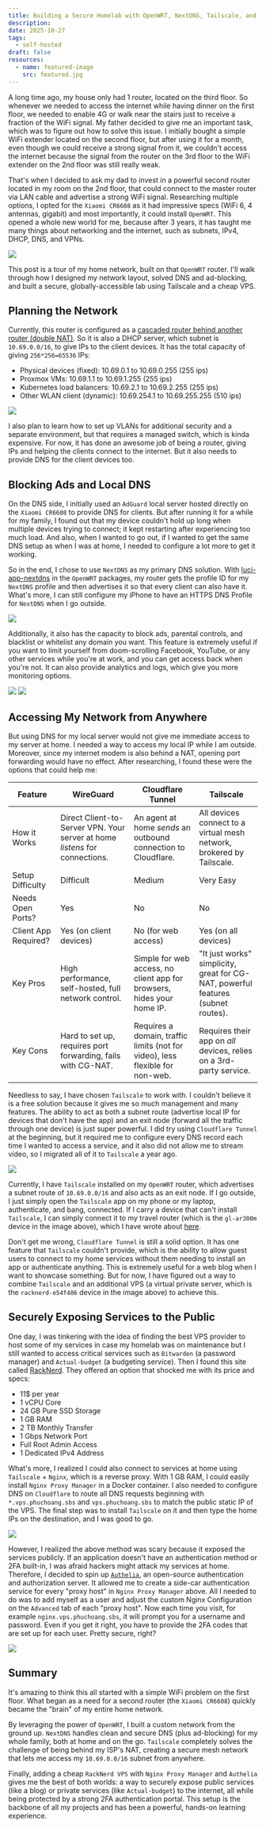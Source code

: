 ```yaml
---
title: Building a Secure Homelab with OpenWRT, NextDNS, Tailscale, and a VPS
description:
date: 2025-10-27
tags:
  - self-hosted
draft: false
resources:
  - name: featured-image
    src: featured.jpg
---
```

A long time ago, my house only had 1 router, located on the third floor. So whenever we needed to access the internet while having dinner on the first floor, we needed to enable 4G or walk near the stairs just to receive a fraction of the WiFi signal. My father decided to give me an important task, which was to figure out how to solve this issue. I initially bought a simple WiFi extender located on the second floor, but after using it for a month, even though we could receive a strong signal from it, we couldn't access the internet because the signal from the router on the 3rd floor to the WiFi extender on the 2nd floor was still really weak.

That's when I decided to ask my dad to invest in a powerful second router located in my room on the 2nd floor, that could connect to the master router via LAN cable and advertise a strong WiFi signal. Researching multiple options, I opted for the `Xiaomi CR6608` as it had impressive specs (WiFi 6, 4 antennas, gigabit) and most importantly, it could install `OpenWRT`. This opened a whole new world for me, because after 3 years, it has taught me many things about networking and the internet, such as subnets, IPv4, DHCP, DNS, and VPNs.

![](https://i.ibb.co/7JgG4FP6/image.png)

This post is a tour of my home network, built on that `OpenWRT` router. I'll walk through how I designed my network layout, solved DNS and ad-blocking, and built a secure, globally-accessible lab using Tailscale and a cheap VPS.


## Planning the Network
Currently, this router is configured as a [cascaded router behind another router (double NAT)](https://openwrt.org/docs/guide-user/network/switch_router_gateway_and_nat#openwrt_as_cascaded_router_behind_another_router_double_nat). So it is also a DHCP server, which subnet is `10.69.0.0/16`, to give IPs to the client devices. It has the total capacity of giving `256*256=65536` IPs:
- Physical devices (fixed): 10.69.0.1 to 10.69.0.255 (255 ips)
- Proxmox VMs: 10.69.1.1 to 10.69.1.255 (255 ips)
- Kubernetes load balancers: 10.69.2.1 to 10.69.2.255 (255 ips)
- Other WLAN client (dynamic): 10.69.254.1 to 10.69.255.255 (510 ips)

![](https://i.ibb.co/DP4jbkXw/image.png)

I also plan to learn how to set up VLANs for additional security and a separate environment, but that requires a managed switch, which is kinda expensive. For now, it has done an awesome job of being a router, giving IPs and helping the clients connect to the internet. But it also needs to provide DNS for the client devices too.

## Blocking Ads and Local DNS
On the DNS side, I initially used an `AdGuard` local server hosted directly on the `Xiaomi CR6608` to provide DNS for clients. But after running it for a while for my family, I found out that my device couldn't hold up long when multiple devices trying to connect; it kept restarting after experiencing too much load. And also, when I wanted to go out, if I wanted to get the same DNS setup as when I was at home, I needed to configure a lot more to get it working.

So in the end, I chose to use `NextDNS` as my primary DNS solution. With [luci-app-nextdns](https://github.com/nextdns/nextdns/wiki/OpenWRT) in the `OpenWRT` packages, my router gets the profile ID for my `NextDNS` profile and then advertises it so that every client can also have it. What's more, I can still configure my iPhone to have an HTTPS DNS Profile for `NextDNS` when I go outside.

![](https://i.ibb.co/Qjbs3PVs/image.png)

Additionally, it also has the capacity to block ads, parental controls, and blacklist or whitelist any domain you want. This feature is extremely useful if you want to limit yourself from doom-scrolling Facebook, YouTube, or any other services while you're at work, and you can get access back when you're not. It can also provide analytics and logs, which give you more monitoring options.

![](https://i.ibb.co/kgSGh2Zs/image.png)
![](https://i.ibb.co/TDNS8ZGR/image.png)


## Accessing My Network from Anywhere
But using DNS for my local server would not give me immediate access to my server at home. I needed a way to access my local IP while I am outside. Moreover, since my internet modem is also behind a NAT, opening port forwarding would have no effect. After researching, I found these were the options that could help me:

|Feature|WireGuard|Cloudflare Tunnel|Tailscale|
|---|---|---|---|
|How it Works|Direct Client-to-Server VPN. Your server at home _listens_ for connections.|An agent at home _sends_ an outbound connection to Cloudflare.|All devices connect to a virtual mesh network, brokered by Tailscale.|
|Setup Difficulty|Difficult|Medium|Very Easy|
|Needs Open Ports?|Yes|No|No|
|Client App Required?|Yes (on client devices)|No (for web access)|Yes (on all devices)|
|Key Pros|High performance, self-hosted, full network control.|Simple for web access, no client app for browsers, hides your home IP.|"It just works" simplicity, great for CG-NAT, powerful features (subnet routes).|
|Key Cons|Hard to set up, requires port forwarding, fails with CG-NAT.|Requires a domain, traffic limits (not for video), less flexible for non-web.|Requires their app on _all_ devices, relies on a 3rd-party service.|

Needless to say, I have chosen `Tailscale` to work with. I couldn't believe it is a free solution because it gives me so much management and many features. The ability to act as both a subnet route (advertise local IP for devices that don't have the app) and an exit node (forward all the traffic through one device) is just super powerful. I did try using `Cloudflare Tunnel` at the beginning, but it required me to configure every DNS record each time I wanted to access a service, and it also did not allow me to stream video, so I migrated all of it to `Tailscale` a year ago.

![](https://i.ibb.co/8DM5Bswh/image.png)

Currently, I have `Tailscale` installed on my `OpenWRT` router, which advertises a subnet route of `10.69.0.0/16` and also acts as an exit node. If I go outside, I just simply open the `Tailscale` app on my phone or my laptop, authenticate, and bang, connected. If I carry a device that can't install `Tailscale`, I can simply connect it to my travel router (which is the `gl-ar300m` device in the image above), which I have wrote about [here](https://phuchoang.sbs/posts/self-hosted-travel-router/).

Don't get me wrong, `Cloudflare Tunnel` is still a solid option. It has one feature that `Tailscale` couldn't provide, which is the ability to allow guest users to connect to my home services without them needing to install an app or authenticate anything. This is extremely useful for a web blog when I want to showcase something. But for now, I have figured out a way to combine `Tailscale` and an additional VPS (a virtual private server, which is the `racknerd-e54f406` device in the image above) to achieve this.

## Securely Exposing Services to the Public
One day, I was tinkering with the idea of finding the best VPS provider to host some of my services in case my homelab was on maintenance but I still wanted to access critical services such as `Bitwarden` (a password manager) and `Actual-budget` (a budgeting service). Then I found this site called [RackNerd](https://www.racknerd.com/). They offered an option that shocked me with its price and specs:
- 11$ per year
- 1 vCPU Core
- 24 GB Pure SSD Storage
- 1 GB RAM
- 2 TB Monthly Transfer
- 1 Gbps Network Port
- Full Root Admin Access
- 1 Dedicated IPv4 Address

What's more, I realized I could also connect to services at home using `Tailscale` + `Nginx`, which is a reverse proxy. With 1 GB RAM, I could easily install `Nginx Proxy Manager` in a Docker container. I also needed to configure DNS on `Cloudflare` to route all DNS requests beginning with `*.vps.phuchoang.sbs` and `vps.phuchoang.sbs` to match the public static IP of the VPS. The final step was to install `Tailscale` on it and then type the home IPs on the destination, and I was good to go.

![](https://i.ibb.co/nNWqDvzh/image.png)

However, I realized the above method was scary because it exposed the services publicly. If an application doesn't have an authentication method or 2FA built-in, I was afraid hackers might attack my services at home. Therefore, I decided to spin up [`Authelia`](https://www.google.com/search?q=%5Bhttps://www.authelia.com/overview/authentication/introduction/%5D\(https://www.authelia.com/overview/authentication/introduction/\)&authuser=2), an open-source authentication and authorization server. It allowed me to create a side-car authentication service for every "proxy host" in `Nginx Proxy Manager` above. All I needed to do was to add myself as a user and adjust the custom Nginx Configuration on the `Advanced` tab of each "proxy host". Now each time you visit, for example `nginx.vps.phuchoang.sbs`, it will prompt you for a username and password. Even if you get it right, you have to provide the 2FA codes that are set up for each user. Pretty secure, right?

![](https://i.ibb.co/bgpmXzyY/image.png)

## Summary
It's amazing to think this all started with a simple WiFi problem on the first floor. What began as a need for a second router (the `Xiaomi CR6608`) quickly became the "brain" of my entire home network.

By leveraging the power of `OpenWRT`, I built a custom network from the ground up. `NextDNS` handles clean and secure DNS (plus ad-blocking) for my whole family, both at home and on the go. `Tailscale` completely solves the challenge of being behind my ISP's NAT, creating a secure mesh network that lets me access my `10.69.0.0/16` subnet from anywhere.

Finally, adding a cheap `RackNerd VPS` with `Nginx Proxy Manager` and `Authelia` gives me the best of both worlds: a way to securely expose public services (like a blog) or private services (like `Actual-budget`) to the internet, all while being protected by a strong 2FA authentication portal. This setup is the backbone of all my projects and has been a powerful, hands-on learning experience.